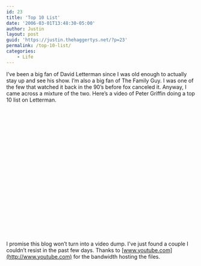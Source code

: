 ```yaml
---
id: 23
title: 'Top 10 List'
date: '2006-03-01T13:48:30-05:00'
author: Justin
layout: post
guid: 'https://justin.thehaggertys.net/?p=23'
permalink: /top-10-list/
categories:
    - Life
---
```


I’ve been a big fan of David Letterman since I was old enough to actually stay up and see his show. I’m also a big fan of The Family Guy. I was one of the few that watched it back in the 90’s before fox canceled it. Anyway, I came across a mixture of the two. Here’s a video of Peter Griffin doing a top 10 list on Letterman.  
<object height="350" width="425"><param name="movie" value="https://www.youtube.com/v/T1BONp10NPQ"></param><embed height="350" src="https://www.youtube.com/v/T1BONp10NPQ" type="application/x-shockwave-flash" width="425"></embed></object>

 I promise this blog won’t turn into a video dump. I’ve just found a couple I couldn’t resist in the past few days. Thanks to [www.youtube.com](http://www.youtube.com) for the bandwidth hosting the files.